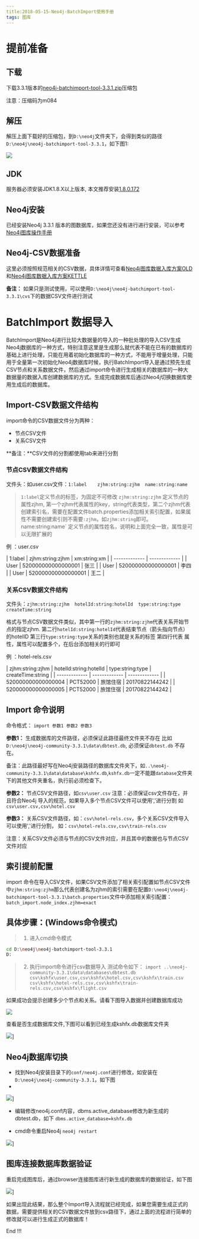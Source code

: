 ```yaml
---
title:2018-05-15-Neo4j-BatchImport使用手册
tags: 图库
---
```


# 提前准备

## 下载

下载3.3.1版本的[neo4j-batchimport-tool-3.3.1.zip](https://pan.baidu.com/s/1KWEBveZ4OostHOCePQHliQ "neo4j-batchimport-tool-3.3.1")压缩包

注意：压缩码为m084

## 解压

解压上面下载好的压缩包，到`D:\neo4j`文件夹下，会得到类似的路径`D:\neo4j\neo4j-batchimport-tool-3.3.1`，如下图1:

![](http://localhost:8081/images/neo4j-batch-import/batch-import-01.png)

## JDK

服务器必须安装JDK1.8.X以上版本, 本文推荐安装[1.8.0.172]( "dk-8u172-windows-x64.exe")

## Neo4j安装

已经安装Neo4j 3.3.1 版本的图数据库，如果您还没有进行进行安装，可以参考[Neo4j图库操作手册](/Neo4j图库操作手册.pdf)


## Neo4j-CSV数据准备

这里必须按照规范相关的CSV数据，具体详情可查看[Neo4j图库数据入库方案OLD](https://liulv.work/_posts/2018-08-15-Neo4j%E5%9B%BE%E5%BA%93%E6%95%B0%E6%8D%AE%E5%85%A5%E5%BA%93%E6%96%B9%E6%A1%88(OLD).pdf "Neo4j图库数据入库方案(OLD)")和[Neo4j图库数据入库方案KETTLE]( "Neo4j图库数据入库方案KETTLE")

**备注：** 如果只是测试使用，可以使用`D:\neo4j\neo4j-batchimport-tool-3.3.1\cvs`下的数据CSV文件进行测试


# BatchImport 数据导入

BatchImport是Neo4j进行比较大数据量的导入的一种批处理的导入CSV生成Neo4j数据库的一种方式，特别注意这里是生成那么就代表不能在已有的数据库的基础上进行处理，只能在用着初始化数据库的一种方式，不能用于增量处理，只能用于全量第一次初始化Neo4j数据库时候，执行BatchImport导入是通过预先生成CSV节点和关系数据文件，然后通过import命令进行生成相关的数据库的一种大数据量的数据入库创建数据库的方式。生成完成数据库后通过Neo4j切换数据库使用生成后的数据库。

## Import-CSV数据文件结构

import命令的CSV数据文件分为两种：
* 节点CSV文件
* 关系CSV文件

**备注：**CSV文件的分割都使用tab来进行分割

### 节点CSV数据文件结构

文件头：如user.csv文件：`1:label    zjhm:string:zjhm  name:string:name`
> `1:label`定义节点的标签，为固定不可修改
> `zjhm:string:zjhm` 定义节点的属性zjhm, 第一个zjhm代表属性的key，string代表类型，第二个zjhm代表创建索引名，需要在配置文件batch.properties添加相关索引配置，如果属性不需要创建索引则不需要`:zjhm`，如`zjhm:string`即可。
> name:string:name` 定义节点的属性姓名，说明和上面完全一致，属性是可以无限扩展的

例 ：user.csv

| 1:label  | zjhm:string:zjhm | xm:string:xm |
| ------------- | ------------- |
| User      | 520000000000000001 |  张三 |
| User      | 520000000000000001 |  李四 |
| User      | 520000000000000001 |  王二 |


### 关系CSV数据文件结构

文件头：`zjhm:string:zjhm  hotelId:string:hotelId  type:string:type createTime:string`

格式与节点CSV数据文件类似，其中第一行的`zjhm:string:zjhm`代表关系开始节点的指定zjhm.
第二行`hotelId:string:hotelId`代表结束节点（箭头指向节点）的hotelID
第三行`type:string:type`关系的类别也就是关系的标签
第四行代表 属性，属性可以配置多个，在后台添加相关的行即可

例 ：hotel-rels.csv

| zjhm:string:zjhm  | hotelId:string:hotelId | type:string:type | createTime:string |
| ------------- | ------------- | ------------- |
| 520000000000000004 | PCT52000 |  旅馆住宿 | 20170822144242 |
| 520000000000000005 | PCT52000 |  旅馆住宿 | 20170822144242 |

## Import 命令说明

命令格式： `import 参数1 参数2 参数3`


**参数1：** 生成数据库的文件路径，必须保证此路径最终文件夹不存在
比如`D:\neo4j\neo4j-community-3.3.1\data\dbtest.db`, 必须保证`dbtest.db` 不存在。

备注：此路径最好写在Neo4j安装路径的数据库文件夹下，如`..\neo4j-community-3.3.1\data\database\kshfx.db`,`kshfx.db`一定不能跟`database`文件夹下的其他文件夹重名，执行前必须检查下。

**参数2：** 节点CSV文件路径，如`csv\user.csv`
注意：必须保证csv文件存在，并且符合Neo4j 导入的规范，如果导入多个节点CSV文件可以使用','进行分割
如`csv\user.csv,csv\hotel.csv`

**参数3：** 关系CSV文件路径，如：`csv\hotel-rels.csv`，多个关系CSV文件导入可以使用','进行分割，
如：`csv\hotel-rels.csv,csv\train-rels.csv`

注意：关系CSV文件必须与节点的CSV文件对应，并且其中的数据也与节点CSV文件对应

## 索引提前配置

import 命令在导入CSV文件，如果CSV文件添加了相关索引配置如节点CSV文件中`zjhm:string:zjhm`那么代表创建名为zjhm的索引需要在配置`D:\neo4j\neo4j-batchimport-tool-3.3.1\batch.properties`文件中添加相关索引配置：`batch_import.node_index.zjhm=exact`


## 具体步骤：(Windows命令模式)

> 1. 进入cmd命令模式
```sh
cd D:\neo4j\neo4j-batchimport-tool-3.3.1
D:
```
> 2. 执行import命令进行csv数据导入
测试命令如下：
`import ..\neo4j-community-3.3.1\data\databases\dbtest.db csv\kshfx\user.csv,csv\kshfx\hotel.csv,csv\kshfx\train.csv csv\kshfx\hotel-rels.csv,csv\kshfx\train-rels.csv,csv\kshfx\flight.csv`

如果成功会提示创建多少个节点和关系。请看下图导入数据并创建数据库成功

[![](http://localhost:8081/images/neo4j-batch-import/batch-import-02.png)](http://localhost:8081/images/neo4j-batch-import/batch-import-02.png "BatchImport导入成功图")

查看是否生成数据库文件,下图可以看到已经生成kshfx.db数据库文件夹

![](http://localhost:8081/images/neo4j-batch-import/batch-import-03.png)]

## Neo4j数据库切换

* 找到Neo4j安装目录下的`conf/neo4j.conf`进行修改，如安装在`D:\neo4j\neo4j-community-3.3.1`，如下图
* 
![](http://localhost:8081/images/neo4j-batch-import/batch-import-04.png)]


* 编辑修改neo4j.conf内容，dbms.active_database修改为新生成的dbtest.db，如下
`dbms.active_database=kshfx.db`

* cmd命令重启Neo4j
`neo4j restart`

![](http://localhost:8081/images/neo4j-batch-import/batch-import-05.png)]

## 图库连接数据库数据验证

重启完成图库后，通过browser连接图库进行新生成的数据库的数据验证，如下图

![](http://localhost:8081/images/neo4j-batch-import/batch-import-06.png)]

如果出现此结果，那么整个Import导入流程就已经完成，如果您需要生成正式的数据，需要提供相关的CSV数据文件放到csv路径下，通过上面的流程进行简单的修改就可以进行生成正式的数据库！

End !!!
